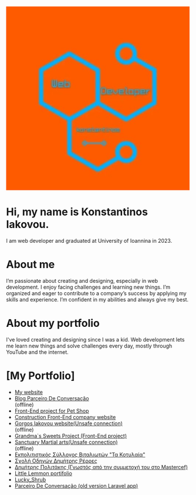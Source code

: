![Logo](logo.jpg)

#  Hi, my name is Konstantinos Iakovou.
I am web developer and graduated at University of Ioannina in 2023. 

#  About me
I’m passionate about creating and designing, especially in web development. I enjoy facing challenges and learning new things. I’m organized and eager to contribute to a company’s success by applying my skills and experience. I’m confident in my abilities and always give my best.

# About my portfolio
I've loved creating and designing since I was a kid. Web development lets me learn new things and solve challenges every day, mostly through YouTube and the internet.

# [My Portfolio]<br>
- [My website](https://konstantinosiakovou.github.io/myportfolio/)<br>
- [Blog Parceiro De Conversação](https://parceirodeconversacao.com.br)<br> (offline)
- [Front-End project for Pet Shop](https://konstantinosiakovou.github.io/Petshop/) <br>
- [Construction Front-End company website](https://konstantinosiakovou.github.io/Constructions/) <br>
- [Gorgos Iakovou website(Unsafe connection)](http://giorgosiakovou.infinityfreeapp.com/) <br> (offline)
- [Grandma`s Sweets Project (Front-End project)](https://konstantinosiakovou.github.io/grandmassweets/) <br>
- [Sanctuary Martial arts(Unsafe connection)](http://sanctuarymartialarts.infinityfreeapp.com/) <br> (offline)
- [Εκπολιτιστικός Σύλλογος Βιταλιωτών "Τα Κοτυλαία"](https://konstantinosiakovou.github.io/vitalagr/)<br>
- [Σχολή Οδηγών Δημήτρης Ρέρρες](https://konstantinosiakovou.github.io/DimitrisRerresDrivingSchool/)<br>
- [Δημήτρης Πολιτάκης (Γνωστός από την συμμετοχή του στο Mastercef)](https://konstantinosiakovou.github.io/DPolitakis/)<br>
- [Little Lemmon portifolio](https://konstantinosiakovou.github.io/Little-Lemmon-portifolio/)<br>
- [Lucky_Shrub](https://konstantinosiakovou.github.io/Lucky_Shrub/)<br>
- [Parceiro De Conversação (old version Laravel app)](soon)
